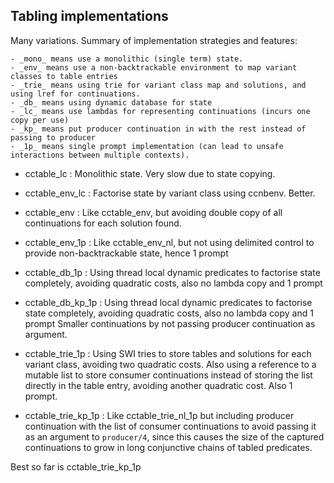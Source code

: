 ## Tabling implementations

Many variations. Summary of implementation strategies and features:

	- _mono_ means use a monolithic (single term) state.
	- _env_ means use a non-backtrackable environment to map variant classes to table entries
	- _trie_ means using trie for variant class map and solutions, and using lref for continuations.
	- _db_ means using dynamic database for state
	- _lc_ means use lambdas for representing continuations (incurs one copy per use)
	- _kp_ means put producer continuation in with the rest instead of passing to producer
	- _1p_ means single prompt implementation (can lead to unsafe interactions between multiple contexts).

- cctable_lc
: Monolithic state. Very slow due to state copying.

- cctable_env_lc
: Factorise state by variant class using ccnbenv. Better.

- cctable_env
: Like cctable_env, but avoiding double copy of all continuations for each solution found.

- cctable_env_1p
: Like cctable_env_nl, but not using delimited control to provide non-backtrackable state, hence 1 prompt

- cctable_db_1p
: Using thread local dynamic predicates to factorise state completely, avoiding quadratic costs, also no lambda copy and 1 prompt

- cctable_db_kp_1p
: Using thread local dynamic predicates to factorise state completely, avoiding quadratic costs, also no lambda copy and 1 prompt
Smaller continuations by not passing producer continuation as argument.

- cctable_trie_1p
: Using SWI tries to store tables and solutions for each variant class, avoiding two quadratic costs.
Also using a reference to a mutable list to store consumer continuations instead of storing the list directly in the table entry,
avoiding another quadratic cost. Also 1 prompt.

- cctable_trie_kp_1p
: Like cctable_trie_nl_1p but including producer continuation with the list of consumer
continuations to avoid passing it as an argument to `producer/4`, since this
causes the size of the captured continuations to grow in long conjunctive chains
of tabled predicates.

Best so far is cctable_trie_kp_1p

